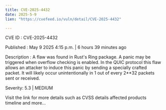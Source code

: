 ```yaml
---
title: CVE-2025-4432
date: 2025-5-9
lien: "https://cvefeed.io/vuln/detail/CVE-2025-4432"

---
```


CVE ID : CVE-2025-4432

Published :  May 9
2025
4:15 p.m. | 6 hours
39 minutes ago

Description : A flaw was found in Rust's Ring package. A panic may be triggered when overflow checking is enabled. In the QUIC protocol
this flaw allows an attacker to induce this panic by sending a specially crafted packet. It will likely occur unintentionally in 1 out of every 2**32 packets sent or received.

Severity: 5.3 | MEDIUM

Visit the link for more details
such as CVSS details
affected products
timeline
and more...
